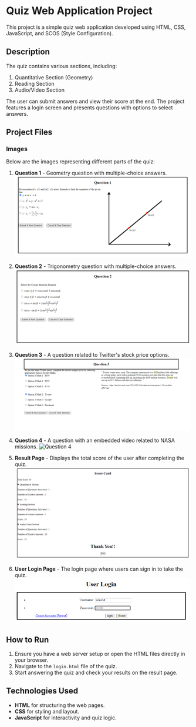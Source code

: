 
# Quiz Web Application Project

This project is a simple quiz web application developed using HTML, CSS, JavaScript, and SCOS (Style Configuration).

## Description

The quiz contains various sections, including:
1. Quantitative Section (Geometry)
2. Reading Section
3. Audio/Video Section

The user can submit answers and view their score at the end. The project features a login screen and presents questions with options to select answers.

## Project Files

### Images

Below are the images representing different parts of the quiz:

1. **Question 1** - Geometry question with multiple-choice answers.
   ![Question 1](Screenshots/question1.PNG)

2. **Question 2** - Trigonometry question with multiple-choice answers.
   ![Question 2](Screenshots/question2.PNG)

3. **Question 3** - A question related to Twitter's stock price options.
   ![Question 3](Screenshots/question3.PNG)

4. **Question 4** - A question with an embedded video related to NASA missions.
   ![Question 4](Scrrenshots/question4.PNG)

5. **Result Page** - Displays the total score of the user after completing the quiz.
   ![Result Page](Screenshots/result.PNG)

6. **User Login Page** - The login page where users can sign in to take the quiz.
   ![User Login](Screenshots/user_login.PNG)

## How to Run

1. Ensure you have a web server setup or open the HTML files directly in your browser.
2. Navigate to the `login.html` file of the quiz.
3. Start answering the quiz and check your results on the result page.

## Technologies Used

- **HTML** for structuring the web pages.
- **CSS** for styling and layout.
- **JavaScript** for interactivity and quiz logic.

